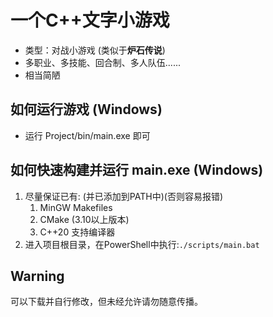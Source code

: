 # 一个C++文字小游戏 
- 类型：对战小游戏 (类似于**炉石传说**) 
- 多职业、多技能、回合制、多人队伍......
- 相当简陋

## 如何运行游戏 (Windows)
- 运行 Project/bin/main.exe 即可

## 如何快速构建并运行 main.exe (Windows)
1. 尽量保证已有:
    (并已添加到PATH中)(否则容易报错)
    1. MinGW Makefiles
    2. CMake (3.10以上版本)
    3. C++20 支持编译器
2. 进入项目根目录，在PowerShell中执行:`./scripts/main.bat`

## Warning
可以下载并自行修改，但未经允许请勿随意传播。